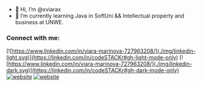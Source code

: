 - 👋 Hi, I’m @xviarax
- 👀 I’m currently learning Java in SoftUni && Intellectual property and business at UNWE.


### Connect with me:



[![https://www.linkedin.com/in/viara-marinova-727963208/](./img/linkedin-light.svg)](https://linkedin.com/in/codeSTACKr#gh-light-mode-only)
[![https://www.linkedin.com/in/viara-marinova-727963208/](./img/linkedin-dark.svg)](https://linkedin.com/in/codeSTACKr#gh-dark-mode-only)
&nbsp;&nbsp;
[![website](./img/instagram-light.svg)](https://instagram.com/codeSTACKr#gh-light-mode-only)
[![website](./img/instagram-dark.svg)](https://instagram.com/codeSTACKr#gh-dark-mode-only)




      
<!---
xviarax/xviarax is a ✨ special ✨ repository because its `README.md` (this file) appears on your GitHub profile.
You can click the Preview link to take a look at your changes.
--->
